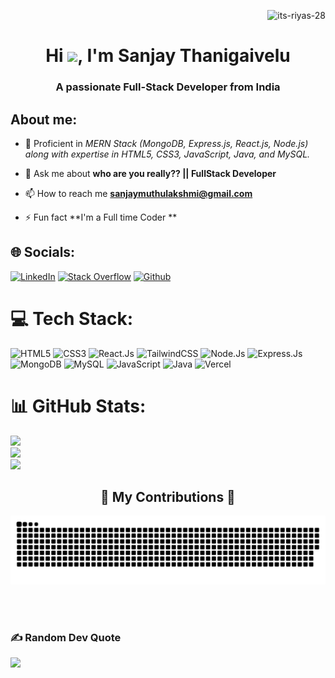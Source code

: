 
<p align="right"> <img src="https://komarev.com/ghpvc/?username=its-riyas-28&label=Profile%20views&color=0e75b6&style=flat" alt="its-riyas-28" /> </p>
<h1 align="center">Hi  <img src="https://media.giphy.com/media/hvRJCLFzcasrR4ia7z/giphy.gif" width="5%">, I'm Sanjay Thanigaivelu</h1>
<h3 align="center">A passionate Full-Stack Developer from India</h3>

## About me:
- 🌱 Proficient in  *MERN Stack (MongoDB, Express.js, React.js, Node.js) along with expertise in HTML5, CSS3, JavaScript, Java, and MySQL.*

- 💬 Ask me about **who are you really?? || FullStack Developer**

- 📫 How to reach me **sanjaymuthulakshmi@gmail.com**

- ⚡ Fun fact **I'm a Full time Coder **


## 🌐 Socials:

[![LinkedIn](https://img.shields.io/badge/LinkedIn-%230077B5.svg?logo=linkedin&logoColor=white)](https://www.linkedin.com/in/sanjay-thanigaive07/)
[![Stack Overflow](https://img.shields.io/badge/-Stackoverflow-FE7A16?logo=stack-overflow&logoColor=white)](https://stackoverflow.com/users/22233785/sanjay-muthulakshmi)
[![Github](https://img.shields.io/github/followers/anburocky3?label=Follow&style=social)](https://github.com/SanjayThanigaivelu)

# 💻 Tech Stack: 
![HTML5](https://img.shields.io/badge/html5-%23E34F26.svg?style=for-the-badge&logo=html5&logoColor=white) 
![CSS3](https://img.shields.io/badge/css3-%231572B6.svg?style=for-the-badge&logo=css3&logoColor=white) 
![React.Js](https://img.shields.io/badge/React.Js-%231572B6.svg?style=for-the-badge&logo=React&logoColor=Black)
![TailwindCSS](https://img.shields.io/badge/tailwindcss-%2338B2AC.svg?style=for-the-badge&logo=tailwind-css&logoColor=white)
![Node.Js](https://img.shields.io/badge/node.js-6DA55F?style=for-the-badge&logo=node.js&logoColor=white)
![Express.Js](https://img.shields.io/badge/express.js-6DA55F?style=for-the-badge&logo=express&logoColor=white)
![MongoDB](https://img.shields.io/badge/MongoDB-%234ea94b.svg?style=for-the-badge&logo=mongodb&logoColor=white) 
![MySQL](https://img.shields.io/badge/mysql-%2300f.svg?style=for-the-badge&logo=mysql&logoColor=white) 
![JavaScript](https://img.shields.io/badge/javascript-%23323330.svg?style=for-the-badge&logo=javascript&logoColor=%23F7DF1E)
![Java](https://img.shields.io/badge/java-%23323330.svg?style=for-the-badge&logo=java&logoColor=%23F7DF1E)
![Vercel](https://img.shields.io/badge/vercel-%23000000.svg?style=for-the-badge&logo=vercel&logoColor=white)

# 📊 GitHub Stats:
![](https://github-readme-stats.vercel.app/api?username=SanjayThanigaivelu&theme=dark&hide_border=false&include_all_commits=false&count_private=false)<br/>
![](https://github-readme-streak-stats.herokuapp.com/?user=SanjayThanigaivelu&theme=dark&hide_border=false)<br/>
![](https://github-readme-stats.vercel.app/api/top-langs/?username=SanjayThanigaivelu&theme=dark&hide_border=false&include_all_commits=false&count_private=false&layout=compact)
<div align="center">
  <h2>🐍 My Contributions 🐍</h2>
<picture>
  <source
    media="(prefers-color-scheme: dark)"
    srcset="https://raw.githubusercontent.com/SanjayThanigaivelu/its_Sanjay/output/github-contribution-grid-snake-dark.svg"
  />
  <source
    media="(prefers-color-scheme: light)"
    srcset="https://raw.githubusercontent.com/SanjayThanigaivelu/its_Sanjay/output/github-contribution-grid-snake.svg"
  />
  <img
    alt="github contribution grid snake animation"
    src="https://raw.githubusercontent.com/SanjayThanigaivelu/its_Sanjay/output/github-contribution-grid-snake.svg"
  />
</picture>
  
  <br/><br/>
</div>

### ✍️ Random Dev Quote
![](https://quotes-github-readme.vercel.app/api?type=horizontal&theme=radical)



